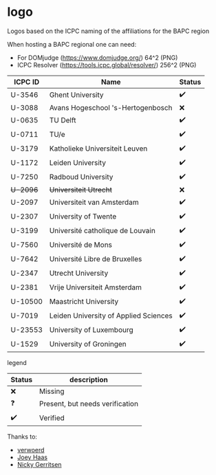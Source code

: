 # logo
Logos based on the ICPC naming of the affiliations for the BAPC region

When hosting a BAPC regional one can need:
- For DOMjudge (https://www.domjudge.org/) 64^2 (PNG)
- ICPC Resolver (https://tools.icpc.global/resolver/) 256^2 (PNG)

| ICPC ID | Name | Status             |
|---|---|--------------------|
| U-3546 | Ghent University | :heavy_check_mark: |
| U-3088 | Avans Hogeschool 's-Hertogenbosch| :x:                |
| U-0635 | TU Delft | :heavy_check_mark: |
| U-0711 | TU/e | :heavy_check_mark: |
| U-3179 | Katholieke Universiteit Leuven | :heavy_check_mark:         |
| U-1172 | Leiden University | :heavy_check_mark: |
| U-7250 | Radboud University | :heavy_check_mark: |
| ~~U-2096~~ | ~~Universiteit Utrecht~~ | :x:                |
| U-2097 | Universiteit van Amsterdam | :heavy_check_mark: |
| U-2307 | University of Twente | :heavy_check_mark: |
| U-3199 | Université catholique de Louvain | :heavy_check_mark:                |
| U-7560 | Université de Mons | :heavy_check_mark: |
| U-7642 | Université Libre de Bruxelles | :heavy_check_mark: |
| U-2347 | Utrecht University | :heavy_check_mark: |
| U-2381 | Vrije Universiteit Amsterdam | :heavy_check_mark: |
| U-10500 | Maastricht University | :heavy_check_mark: |
| U-7019 | Leiden University of Applied Sciences | :heavy_check_mark:         |
| U-23553 | University of Luxembourg | :heavy_check_mark:         |
| U-1529 | University of Groningen | :heavy_check_mark:         |

legend

| Status | description |
|---|---|
| :x: | Missing |
| :question: | Present, but needs verification |
| :heavy_check_mark: | Verified

Thanks to:
- [verwoerd](https://github.com/verwoerd)
- [Joey Haas](https://github.com/0xJoey)
- [Nicky Gerritsen](https://github.com/nickygerritsen)
